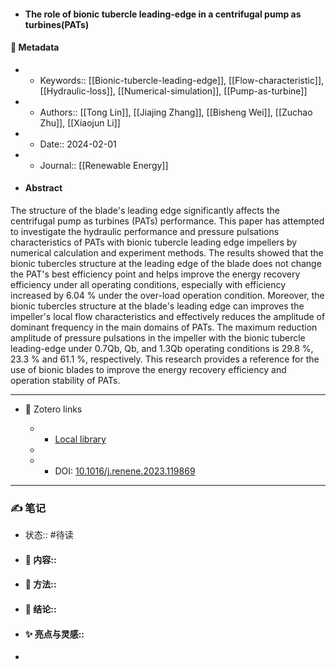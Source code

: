 - #### The role of bionic tubercle leading-edge in a centrifugal pump as turbines(PATs)

#### 🔢 Metadata

  - * Keywords:: [[Bionic-tubercle-leading-edge]], [[Flow-characteristic]], [[Hydraulic-loss]], [[Numerical-simulation]], [[Pump-as-turbine]]

  - * Authors:: [[Tong Lin]], [[Jiajing Zhang]], [[Bisheng Wei]], [[Zuchao Zhu]], [[Xiaojun Li]]

  - * Date:: 2024-02-01

  - * Journal:: [[Renewable Energy]]

- #### Abstract

The structure of the blade's leading edge significantly affects the centrifugal pump as turbines (PATs) performance. This paper has attempted to investigate the hydraulic performance and pressure pulsations characteristics of PATs with bionic tubercle leading edge impellers by numerical calculation and experiment methods. The results showed that the bionic tubercles structure at the leading edge of the blade does not change the PAT's best efficiency point and helps improve the energy recovery efficiency under all operating conditions, especially with efficiency increased by 6.04 % under the over-load operation condition. Moreover, the bionic tubercles structure at the blade's leading edge can improves the impeller's local flow characteristics and effectively reduces the amplitude of dominant frequency in the main domains of PATs. The maximum reduction amplitude of pressure pulsations in the impeller with the bionic tubercle leading-edge under 0.7Qb, Qb, and 1.3Qb operating conditions is 29.8 %, 23.3 % and 61.1 %, respectively. This research provides a reference for the use of bionic blades to improve the energy recovery efficiency and operation stability of PATs.


---

- 🔗 Zotero links

  - * [Local library](zotero://select/items/1_34JMF3B9)

  - 

  - * DOI: [10.1016/j.renene.2023.119869](https://doi.org/10.1016/j.renene.2023.119869)

---

### ✍️ 笔记

  - 状态:: #待读

* 
  #### 📖 内容:: 
* 
  #### 🧫 方法:: 
* 
  #### 💽 结论:: 
* 
  #### ✨ 亮点与灵感:: 
* 
